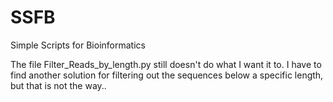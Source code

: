 # SSFB
Simple Scripts for Bioinformatics

The file Filter_Reads_by_length.py still doesn't do what I want it to.
I have to find another solution for filtering out the sequences below a specific length, but that is not the way..
